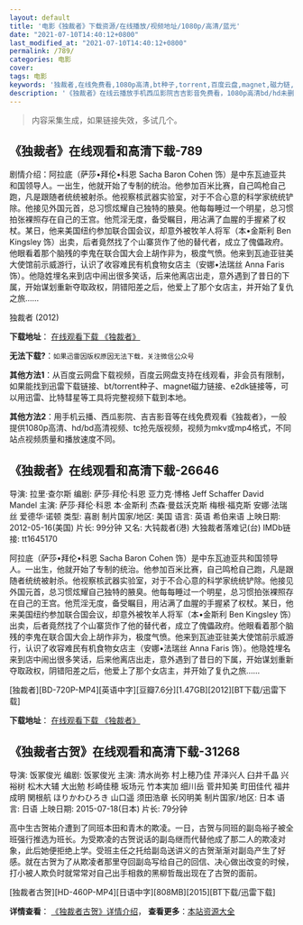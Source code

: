 ```yaml
---
layout: default
title: '电影《独裁者》下载资源/在线播放/视频地址/1080p/高清/蓝光'
date: "2021-07-10T14:40:12+0800"
last_modified_at: "2021-07-10T14:40:12+0800"
permalink: /789/
categories: 电影
cover:
tags: 电影
keywords: '独裁者,在线免费看,1080p高清,bt种子,torrent,百度云盘,magnet,磁力链,迅雷下载资源'
description: '《独裁者》在线云播放手机西瓜影院吉吉影音免费看，1080p高清bd/hd未删减完整版和tc抢先枪版，mkv/mp4格式，附带bt/torrent种子、magnet/磁力链、百度云盘、网盘资源迅雷下载链接'
---
```


>内容采集生成，如果链接失效，多试几个。


## 《独裁者》在线观看和高清下载-789

剧情介绍：阿拉底（萨莎•拜伦•科恩 Sacha Baron Cohen 饰）是中东瓦迪亚共和国领导人。一出生，他就开始了专制的统治。他参加百米比赛，自己鸣枪自己跑，凡是跟随者统统被射杀。他视察核武器实验室，对于不合心意的科学家统统铲除。他接见外国元首，总习惯炫耀自己独特的腋臭。他每每睡过一个明星，总习惯拍张裸照存在自己的王宫。他荒淫无度，备受瞩目，用沾满了血腥的手握紧了权杖。某日，他来美国纽约参加联合国会议，却意外被牧羊人将军（本•金斯利 Ben Kingsley 饰）出卖，后者竟然找了个山寨货作了他的替代者，成立了傀儡政府。他眼看着那个脑残的李鬼在联合国大会上胡作非为，极度气愤。他来到瓦迪亚驻美大使馆前示威游行，认识了收容难民有机食物女店主（安娜•法瑞丝 Anna Faris 饰）。他隐姓埋名来到店中闹出很多笑话，后来他离店出走，意外遇到了昔日的下属，开始谋划重新夺取政权，阴错阳差之后，他爱上了那个女店主，并开始了复仇之旅……


独裁者 (2012)

**下载地址**： [在线观看下载 《独裁者》](https://www.btbtdy.me/btdy/dy893.html) 


**无法下载?**：`如果迅雷因版权原因无法下载，关注微信公众号 `

**其他方法1**：从百度云网盘下载视频，百度云网盘支持在线观看，非会员有限制，如果能找到迅雷下载链接、bt/torrent种子、magnet磁力链接、e2dk链接等，可以用迅雷、比特彗星等工具将完整视频下载到本地。

**其他方法2**：用手机云播、西瓜影院、吉吉影音等在线免费观看《独裁者》，一般提供1080p高清、hd/bd高清视频、tc抢先版视频，视频为mkv或mp4格式，不同站点视频质量和播放速度不同。


## 《独裁者》在线观看和高清下载-26646

导演: 拉里·查尔斯 编剧: 萨莎·拜伦·科恩 亚力克·博格 Jeff Schaffer David Mandel 主演: 萨莎·拜伦·科恩 本·金斯利 杰森·曼兹沃克斯 梅根·福克斯 安娜·法瑞丝 爱德华·诺顿 类型: 喜剧 制片国家/地区: 美国 语言: 英语 希伯来语 上映日期: 2012-05-16(美国) 片长: 99分钟 又名: 大钝裁者(港) 大独裁者落难记(台) IMDb链接: tt1645170

阿拉底（萨莎•拜伦•科恩 Sacha Baron Cohen 饰）是中东瓦迪亚共和国领导人。一出生，他就开始了专制的统治。他参加百米比赛，自己鸣枪自己跑，凡是跟随者统统被射杀。他视察核武器实验室，对于不合心意的科学家统统铲除。他接见外国元首，总习惯炫耀自己独特的腋臭。他每每睡过一个明星，总习惯拍张裸照存在自己的王宫。他荒淫无度，备受瞩目，用沾满了血腥的手握紧了权杖。某日，他来美国纽约参加联合国会议，却意外被牧羊人将军（本•金斯利 Ben Kingsley 饰）出卖，后者竟然找了个山寨货作了他的替代者，成立了傀儡政府。他眼看着那个脑残的李鬼在联合国大会上胡作非为，极度气愤。他来到瓦迪亚驻美大使馆前示威游行，认识了收容难民有机食物女店主（安娜•法瑞丝 Anna Faris 饰）。他隐姓埋名来到店中闹出很多笑话，后来他离店出走，意外遇到了昔日的下属，开始谋划重新夺取政权，阴错阳差之后，他爱上了那个女店主，并开始了复仇之旅……


[独裁者][BD-720P-MP4][英语中字][豆瓣7.6分][1.47GB][2012][BT下载/迅雷下载]

**下载地址**： [在线观看下载 《独裁者》](https://www.btdx8.com/torrent/the_dictator_2012.html) 


## 《独裁者古贺》在线观看和高清下载-31268

导演: 饭冢俊光 编剧: 饭冢俊光 主演: 清水尚弥 村上穂乃佳 芹泽兴人 臼井千晶 兴裕树 松木大辅 大出勉 杉崎佳穂 坂场元 竹本実加 细川岳 菅井知美 町田佳代 福井成明 関根航 ほりかわひろき 山口遥 须田浩章 长冈明美 制片国家/地区: 日本 语言: 日语 上映日期: 2015-07-18(日本) 片长: 79分钟

高中生古贺祐介遭到了同班本田和青木的欺凌。一日，古贺与同班的副岛裕子被全班强行推选为班长。为受欺凌的古贺说话的副岛继而代替他成了那二人的欺凌对象，此后她便拒绝上学。受班主任之托给副岛送讲义的古贺渐渐对副岛产生了好感。就在古贺为了从欺凌者那里夺回副岛写给自己的回信、决心做出改变的时候，打小被人欺负时就常常对自己出手相救的黑柳哲哉出现在了古贺的面前。


[独裁者古贺][HD-460P-MP4][日语中字][808MB][2015][BT下载/迅雷下载]

**详情查看**： [《独裁者古贺》详情介绍](/movie/31268/)， **查看更多**：[本站资源大全](/movie/t/all/)


